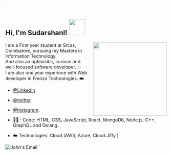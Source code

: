 `<h2> Hi, I'm Sudarshanl! <img src="https://media.giphy.com/media/mGcNjsfWAjY5AEZNw6/giphy.gif" width="50"></h2>

<img align='right' src="https://media.giphy.com/media/f3iwJFOVOwuy7K6FFw/giphy.gif" width="230">

I am a First year student at Srcas, Coimbatore, pursuing my Masters in Information Technology.<br>
And also an optimisitic, curious and well-focused software developer. :sparkles: <br>
I am also one year experince with Web developer in Frenzo Technologies. :cloud: <br>

-  [@LinkedIn](https://www.linkedin.com/samjohnoffl/)
-  [@twitter](https://www.twitter.com/samjohn_offl/). 
-  [@Instagram](http://www.instagram.com/samjohn_offl).



-  :man_technologist: : Code: HTML, CSS, JavaScript, React, MongoDb, Node.js, C++, GraphQL and Golang.
- :cloud: Technologies: Cloud  (AWS, Azure, Cloud Jiffy ) 




<a href="mailto:ping.johnsamuel@gmail.com">
  <img align="left" alt="John's Email" src="https://img.icons8.com/bubbles/50/000000/gmail.png"/>
</a>
`
